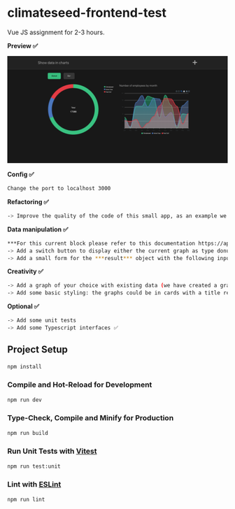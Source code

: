 # climateseed-frontend-test

Vue JS assignment for 2-3 hours.

**Preview ✅**

![alt text](https://raw.githubusercontent.com/IgorSousaFront/Climateseed-frontend-test-main/main/preview.png)

**Config ✅**

```sh
Change the port to localhost 3000
```

**Refactoring ✅** 
```sh 
-> Improve the quality of the code of this small app, as an example we set on purpose everything in one store and in one layout
```

**Data manipulation ✅**

```sh
***For this current block please refer to this documentation https://apexcharts.com/docs/chart-types/***
-> Add a switch button to display either the current graph as type donut or bar chart
-> Add a small form for the ***result*** object with the following inputs: selects of **a** category and **an** organisation displaying the name of the object but the value should be its **id** + an input of type number for kco2e. On submit the newly added ***result*** must be provided to the graphs
```

**Creativity ✅** 
```sh
-> Add a graph of your choice with existing data (we have created a graph based on organisation and kco2e but perhaps there are other graphs available) ✅
-> Add some basic styling: the graphs could be in cards with a title related to the output of the graph (Bootstrap, Tailwind or whatever you feel good) ✅
```

**Optional ✅**
```sh
-> Add some unit tests
-> Add some Typescript interfaces ✅
```

## Project Setup

```sh
npm install
```

### Compile and Hot-Reload for Development

```sh
npm run dev
```

### Type-Check, Compile and Minify for Production

```sh
npm run build
```

### Run Unit Tests with [Vitest](https://vitest.dev/)

```sh
npm run test:unit
```

### Lint with [ESLint](https://eslint.org/)

```sh
npm run lint
```
